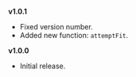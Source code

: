 **v1.0.1**
* Fixed version number.
* Added new function: `attemptFit`. 

**v1.0.0**
* Initial release.
